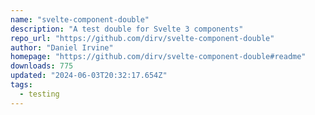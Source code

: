 ```yaml
---
name: "svelte-component-double"
description: "A test double for Svelte 3 components"
repo_url: "https://github.com/dirv/svelte-component-double"
author: "Daniel Irvine"
homepage: "https://github.com/dirv/svelte-component-double#readme"
downloads: 775
updated: "2024-06-03T20:32:17.654Z"
tags: 
  - testing
---
```

